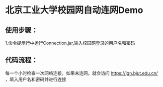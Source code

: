 # 北京工业大学校园网自动连网Demo<br>
## 使用步骤：<br>
1.命令提示行中运行Connection.jar,输入校园网登录的用户名和密码<br>
## 代码流程：<br>
每一个小时检查一次网络连接，如果未连网，就会访问 https://lgn.bjut.edu.cn/ ，填入用户名和密码并进行连接<br>
